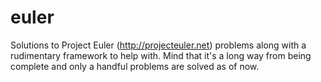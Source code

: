 euler
=====

Solutions to Project Euler (http://projecteuler.net) problems along with a rudimentary framework to help with. Mind that it's a long way from being complete and only a handful problems are solved as of now.
